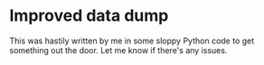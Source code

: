 # Improved data dump

This was hastily written by me in some sloppy Python code to get something out 
the door. Let me know if there's any issues.